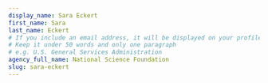 ```yaml
---
display_name: Sara Eckert
first_name: Sara
last_name: Eckert
# If you include an email address, it will be displayed on your profile page
# Keep it under 50 words and only one paragraph
# e.g. U.S. General Services Administration
agency_full_name: National Science Foundation
slug: sara-eckert
---
```

